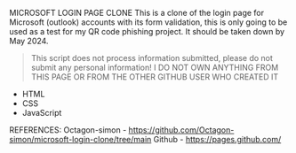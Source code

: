 MICROSOFT LOGIN PAGE CLONE
This is a clone of the login page for Microsoft (outlook) accounts with its form validation, this is only going to be used as a test for my QR code phishing project. It should be taken down by May 2024.
> This script does not process information submitted, please do not submit any personal information!
> I DO NOT OWN ANYTHING FROM THIS PAGE OR FROM THE OTHER GITHUB USER WHO CREATED IT
- HTML
- CSS
- JavaScript
  

REFERENCES:
Octagon-simon - https://github.com/Octagon-simon/microsoft-login-clone/tree/main
Github - https://pages.github.com/
